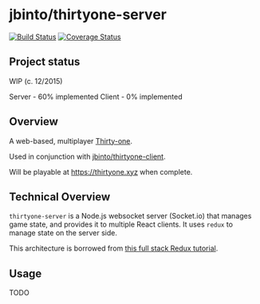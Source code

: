 # jbinto/thirtyone-server

[![Build Status](https://travis-ci.org/jbinto/thirtyone-server.svg?branch=master)](https://travis-ci.org/jbinto/thirtyone-server) [![Coverage Status](https://coveralls.io/repos/jbinto/thirtyone-server/badge.svg?branch=master)](https://coveralls.io/r/jbinto/thirtyone-server?branch=master)


## Project status

WIP (c. 12/2015)

Server - 60% implemented
Client - 0% implemented

## Overview

A web-based, multiplayer [Thirty-one](https://en.wikipedia.org/wiki/Thirty-one_(card_game)).

Used in conjunction with [jbinto/thirtyone-client](https://www.github.com/jbinto/thirtyone-client).

Will be playable at https://thirtyone.xyz when complete.

## Technical Overview

`thirtyone-server` is a Node.js websocket server (Socket.io) that manages game
state, and provides it to multiple React clients. It uses `redux` to manage
state on the server side.

This architecture is borrowed from [this full stack Redux tutorial](http://teropa.info/blog/2015/09/10/full-stack-redux-tutorial.html).

## Usage

TODO
